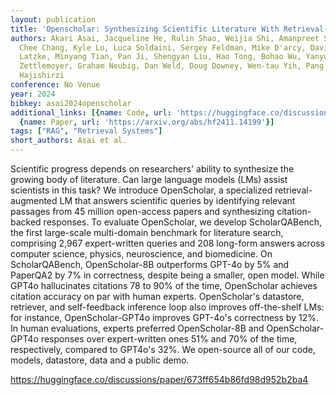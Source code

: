 ```yaml
---
layout: publication
title: 'Openscholar: Synthesizing Scientific Literature With Retrieval-augmented Lms'
authors: Akari Asai, Jacqueline He, Rulin Shao, Weijia Shi, Amanpreet Singh, Joseph
  Chee Chang, Kyle Lo, Luca Soldaini, Sergey Feldman, Mike D'arcy, David Wadden, Matt
  Latzke, Minyang Tian, Pan Ji, Shengyan Liu, Hao Tong, Bohao Wu, Yanyu Xiong, Luke
  Zettlemoyer, Graham Neubig, Dan Weld, Doug Downey, Wen-tau Yih, Pang Wei Koh, Hannaneh
  Hajishirzi
conference: No Venue
year: 2024
bibkey: asai2024openscholar
additional_links: [{name: Code, url: 'https://huggingface.co/discussions/paper/673ff654b86fd98d952b2ba4'},
  {name: Paper, url: 'https://arxiv.org/abs/hf2411.14199'}]
tags: ["RAG", "Retrieval Systems"]
short_authors: Asai et al.
---
```

Scientific progress depends on researchers' ability to synthesize the growing body of literature. Can large language models (LMs) assist scientists in this task? We introduce OpenScholar, a specialized retrieval-augmented LM that answers scientific queries by identifying relevant passages from 45 million open-access papers and synthesizing citation-backed responses. To evaluate OpenScholar, we develop ScholarQABench, the first large-scale multi-domain benchmark for literature search, comprising 2,967 expert-written queries and 208 long-form answers across computer science, physics, neuroscience, and biomedicine. On ScholarQABench, OpenScholar-8B outperforms GPT-4o by 5% and PaperQA2 by 7% in correctness, despite being a smaller, open model. While GPT4o hallucinates citations 78 to 90% of the time, OpenScholar achieves citation accuracy on par with human experts. OpenScholar's datastore, retriever, and self-feedback inference loop also improves off-the-shelf LMs: for instance, OpenScholar-GPT4o improves GPT-4o's correctness by 12%. In human evaluations, experts preferred OpenScholar-8B and OpenScholar-GPT4o responses over expert-written ones 51% and 70% of the time, respectively, compared to GPT4o's 32%. We open-source all of our code, models, datastore, data and a public demo.

https://huggingface.co/discussions/paper/673ff654b86fd98d952b2ba4